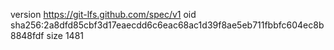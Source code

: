 version https://git-lfs.github.com/spec/v1
oid sha256:2a8dfd85cbf3d17eaecdd6c6eac68ac1d39f8ae5eb711fbbfc604ec8b8848fdf
size 1481
